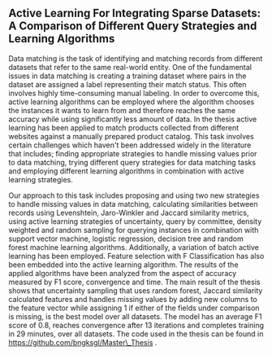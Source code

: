 ## Active Learning For Integrating Sparse Datasets: A Comparison of Different Query Strategies and Learning Algorithms

Data matching is the task of identifying and matching records from different datasets that refer to the same real-world entity. One of the fundamental issues in data matching is creating a training dataset where pairs in the dataset are assigned a label representing their match status. This often involves highly time-consuming manual labeling. In order to overcome this, active learning algorithms can be employed where the algorithm chooses the instances it wants to learn from and therefore reaches the same accuracy while using significantly less amount of data. In the thesis active learning has been applied to match products collected from different websites against a manually prepared product catalog. This task involves certain challenges which haven't been addressed widely in the literature that includes; finding appropriate strategies to handle missing values prior to data matching, trying different query strategies for data matching tasks and employing different learning algorithms in combination with active learning strategies. 

Our approach to this task includes proposing and using two new strategies to handle missing values in data matching, calculating similarities between records using Levenshtein, Jaro-Winkler and Jaccard similarity metrics, using active learning strategies of uncertainty, query by committee, density weighted and random sampling for querying instances in combination with support vector machine, logistic regression, decision tree and random forest machine learning algorithms. Additionally, a variation of batch active learning has been employed. Feature selection with F Classification has also been embedded into the active learning algorithm. The results of the applied algorithms have been analyzed from the aspect of accuracy measured by F1 score, convergence and time. The main result of the thesis shows that uncertainty sampling that uses random forest, Jaccard similarity calculated features and handles missing values by adding new columns to the feature vector while assigning 1 if either of the fields under comparison is missing, is the best model over all datasets. The model has an average F1 score of 0.8, reaches convergence after 13 iterations and completes training in 29 minutes, over all datasets. The code used in the thesis can be found in https://github.com/bngksgl/Master\_Thesis .
